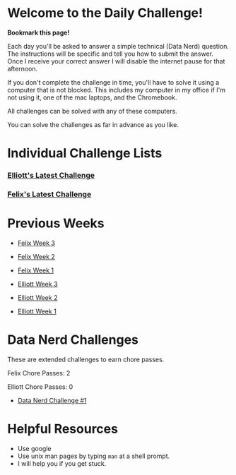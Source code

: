 # Welcome to the Daily Challenge!

**Bookmark this page!**

Each day you'll be asked to answer a simple technical (Data Nerd) question.  The instructions will be specific and tell you how to submit the answer.
Once I receive your correct answer I will disable the internet pause for that afternoon.

If you don't complete the challenge in time, you'll have to solve it using a computer that is not blocked.
This includes my computer in my office if I'm not using it, one of the mac laptops, and the Chromebook.

All challenges can be solved with any of these computers.

You can solve the challenges as far in advance as you like.

# Individual Challenge Lists

### [Elliott's Latest Challenge](./elliott.html)

### [Felix's Latest Challenge](./felix.html)

# Previous Weeks

* [Felix Week 3](felix-03.html)
* [Felix Week 2](felix-02.html)
* [Felix Week 1](felix-01.html)

* [Elliott Week 3](elliott-03.html)
* [Elliott Week 2](elliott-02.html)
* [Elliott Week 1](elliott-01.html)

# Data Nerd Challenges

These are extended challenges to earn chore passes.

Felix Chore Passes: 2

Elliott Chore Passes: 0

* [Data Nerd Challenge #1](./DataNerdChallenge1.html)

# Helpful Resources

* Use google
* Use unix man pages by typing `man` at a shell prompt.
* I will help you if you get stuck.

